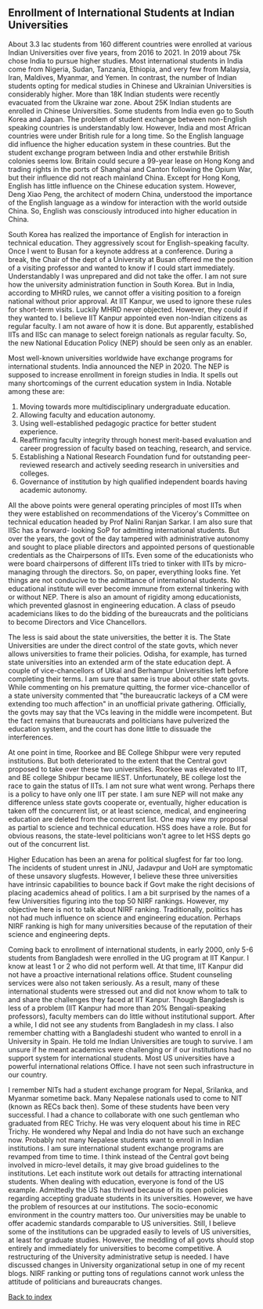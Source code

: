 ## Enrollment of International Students at Indian Universities

About 3.3 lac students from 160 different countries were enrolled at various Indian Universities over five years, from 2016 
to 2021. In 2019 about 75k chose India to pursue higher studies. Most international students in India come from Nigeria, 
Sudan, Tanzania, Ethiopia, and very few from Malaysia, Iran, Maldives, Myanmar, and Yemen. In contrast, the number of Indian 
students opting for medical studies in Chinese and Ukrainian Universities is considerably higher. More than 18K Indian 
students were recently evacuated from the Ukraine war zone. About 25K Indian students are enrolled in Chinese Universities. 
Some students from India even go to South Korea and Japan. The problem of student exchange between non-English 
speaking countries is understandably low. However, India and most African countries were under British rule for a long time. 
So the English language did influence the higher education system in these countries. But the student exchange program 
between India and other erstwhile British colonies seems low. Britain could secure a 99-year lease on Hong Kong and trading 
rights in the ports of Shanghai and Canton following the Opium War, but their influence did not reach mainland China. Except 
for Hong Kong, English has little influence on the Chinese education system. However, Deng Xiao Peng, the architect 
of modern China, understood the importance of the English language as a window for
interaction with the world outside China. So, English was consciously introduced into higher education in China. 

South Korea has realized the importance of English for interaction in technical education. They aggressively scout for 
English-speaking faculty. Once I went to Busan for a keynote address at a conference. During a break, the Chair of the
dept of a University at Busan offered me the position of a visiting professor and wanted to know if I could start 
immediately. Understandably I was unprepared and did not take the offer. I am not sure how the university administration 
function in South Korea. But in India, according to MHRD rules, we cannot offer a visiting position to a foreign national 
without prior approval. At IIT Kanpur, we used to ignore these rules for short-term visits. Luckily MHRD never objected. 
However, they could if they wanted to. I believe IIT Kanpur appointed even non-Indian citizens as regular faculty.
I am not aware of how it is done. But apparently, established IITs and IISc can manage to select foreign nationals as regular 
faculty. So, the new National Education Policy (NEP) should be seen only as an enabler. 

Most well-known universities worldwide have exchange programs for international students.
India announced the NEP in 2020. The NEP is supposed to increase enrollment in foreign studies in India. It spells out many 
shortcomings of the current education system in India. Notable among these are:

1. Moving towards more multidisciplinary undergraduate education.
2. Allowing faculty and education autonomy.
3. Using well-established pedagogic practice for better student experience.
4. Reaffirming faculty integrity through honest merit-based evaluation and career progression of faculty based on teaching, research, and service.
5. Establishing a National Research Foundation fund for outstanding peer-reviewed research and actively seeding research in universities and colleges.
6. Governance of institution by high qualified independent boards having academic autonomy.

All the above points were general operating principles of most IITs when they were established on recommendations of the 
Viceroy's Committee on technical education headed by Prof Nalini Ranjan Sarkar. I am also sure that IISc has a forward-
looking SoP for admitting international students. But over the years, the govt of the day tampered with administrative 
autonomy and sought to place pliable directors and appointed persons of questionable credentials as the Chairpersons of IITs. 
Even some of the educationists who were board chairpersons of different IITs tried to tinker with IITs by micro-managing 
through the directors. So, on paper, everything looks fine. Yet things are not conducive to the admittance of international 
students. No educational institute will ever become immune from external tinkering with or without NEP. There is also an 
amount of rigidity among educationists, which prevented glasnost in engineering education. A class of pseudo academicians 
likes to do the bidding of the bureaucrats and the politicians to become Directors and Vice Chancellors. 

The less is said about the state universities, the better it is. The State Universities are under the direct 
control of the state govts, which never allows universities to frame their policies. Odisha, for example, has turned state 
universities into an extended arm of the state education dept.  A couple of vice-chancellors of Utkal and Berhampur 
Universities left before completing their terms. I am sure that same is true about other state govts. While commenting on his 
premature quitting, the former vice-chancellor of a state university commented that "the bureaucratic lackeys of a CM were 
extending too much affection" in an unofficial private gathering. Officially, the govts may say that the VCs leaving in the 
middle were incompetent. But the fact remains that bureaucrats and politicians have pulverized the education system, and the 
court has done little to dissuade the interferences. 

At one point in time, Roorkee and BE College Shibpur were very reputed institutions. But both deteriorated to the extent that 
the Central govt proposed to take over these two universities. Roorkee was elevated to IIT, and BE college Shibpur became 
IIEST. Unfortunately, BE college lost the race to gain the status of IITs. I am not sure what went wrong. Perhaps there is a 
policy to have only one IIT per state. I am sure NEP will not make any difference unless state govts cooperate or, 
eventually, higher education is taken off the concurrent list, or at least science, medical, and engineering education are 
deleted from the concurrent list. One may view my proposal as partial to science and technical education. HSS does have a 
role. But for obvious reasons, the state-level politicians won't agree to let HSS depts go out of the concurrent list.

Higher Education has been an arena for political slugfest for far too long. The incidents of student unrest in JNU, 
Jadavpur and UoH are symptomatic of these unsavory slugfests. However, I believe these three universities have 
intrinsic capabilities to bounce back if Govt make the right decisions of placing academics ahead of politics.  I am a bit 
surprised by the names of a few Universities figuring into the top 50 NIRF rankings. However, my objective here is not 
to talk about NIRF ranking. Traditionally, politics has not had much influence on science and engineering education. 
Perhaps NIRF ranking is high for many universities because of the reputation of their science and engineering depts.   

Coming back to enrollment of international students, in early 2000, only 5-6 students from Bangladesh were enrolled in the UG
program at IIT Kanpur. I know at least 1 or 2 who did not perform well. At that time, IIT Kanpur did not have a 
proactive international relations office. Student counseling services were also not taken seriously. As a result, many 
of these international students were stressed out and did not know whom to talk to and share the challenges they 
faced at IIT Kanpur. Though Bangladesh is less of a problem (IIT Kanpur had more than 20% Bengali-speaking 
professors),  faculty members can do little without institutional support. After a while, I did not see any students from 
Bangladesh in my class. I also remember chatting with a Bangladeshi student who wanted to enroll in a University in Spain. 
He told me Indian Universities are tough to survive. I am unsure if he meant academics were challenging or if our 
institutions had no support system for international students. Most US universities have a powerful international 
relations Office. I have not seen such infrastructure in our country. 

I remember NITs had a student exchange program for Nepal, Srilanka, and Myanmar sometime back. Many Nepalese nationals 
used to come to NIT (known as RECs back then). Some of these students have been very successful. I had a chance to 
collaborate with one such gentleman who graduated from REC Trichy. He was very eloquent about his time in REC Trichy. He 
wondered why Nepal and India do not have such an exchange now. Probably not many Nepalese students want to enroll in
Indian institutions. I am sure international student exchange programs are revamped from time to time. I think 
instead of the Central govt being involved in micro-level details, it may give broad guidelines to the institutions. 
Let each institute work out details for attracting international students. When dealing with education, everyone is
fond of the US example. Admittedly the US has thrived because of its open policies regarding accepting graduate students 
in its universities. However, we have the problem of resources at our institutions. The socio-economic environment in the 
country matters too. Our universities may be unable to offer academic standards comparable to US 
universities. Still, I believe some of the institutions can be upgraded easily to levels of US universities, at least 
for graduate studies. However, the meddling of all govts should stop entirely and immediately for universities to 
become competitive. A restructuring of the University administrative setup is needed. I have discussed changes
in University organizational setup in one of my recent blogs. NIRF ranking or putting tons of regulations cannot work 
unless the attitude of politicians and bureaucrats changes. 

[Back to index](../index.md)
